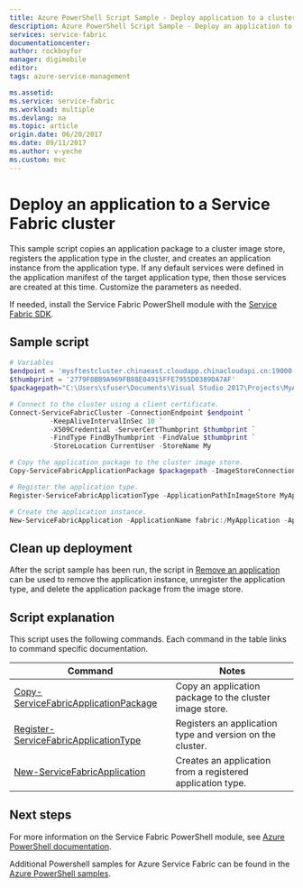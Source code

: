 ```yaml
---
title: Azure PowerShell Script Sample - Deploy application to a cluster| Azure
description: Azure PowerShell Script Sample - Deploy an application to a Service Fabric cluster.
services: service-fabric
documentationcenter: 
author: rockboyfor
manager: digimobile
editor: 
tags: azure-service-management

ms.assetid: 
ms.service: service-fabric
ms.workload: multiple
ms.devlang: na
ms.topic: article
origin.date: 06/20/2017
ms.date: 09/11/2017
ms.author: v-yeche
ms.custom: mvc
---
```


# Deploy an application to a Service Fabric cluster

This sample script copies an application package to a cluster image store, registers the application type in the cluster, and creates an application instance from the application type.  If any default services were defined in the application manifest of the target application type, then those services are created at this time. Customize the parameters as needed. 

If needed, install the Service Fabric PowerShell module with the [Service Fabric SDK](../service-fabric-get-started.md). 

## Sample script

```powershell
﻿# Variables
$endpoint = 'mysftestcluster.chinaeast.cloudapp.chinacloudapi.cn:19000'
$thumbprint = '2779F0BB9A969FB88E04915FFE7955D0389DA7AF'
$packagepath="C:\Users\sfuser\Documents\Visual Studio 2017\Projects\MyApplication\MyApplication\pkg\Release"

# Connect to the cluster using a client certificate.
Connect-ServiceFabricCluster -ConnectionEndpoint $endpoint `
          -KeepAliveIntervalInSec 10 `
          -X509Credential -ServerCertThumbprint $thumbprint `
          -FindType FindByThumbprint -FindValue $thumbprint `
          -StoreLocation CurrentUser -StoreName My

# Copy the application package to the cluster image store.
Copy-ServiceFabricApplicationPackage $packagepath -ImageStoreConnectionString fabric:ImageStore -ApplicationPackagePathInImageStore MyApplication

# Register the application type.
Register-ServiceFabricApplicationType -ApplicationPathInImageStore MyApplication

# Create the application instance.
New-ServiceFabricApplication -ApplicationName fabric:/MyApplication -ApplicationTypeName MyApplicationType -ApplicationTypeVersion 1.0.0
```

## Clean up deployment 

After the script sample has been run, the script in [Remove an application](service-fabric-powershell-remove-application.md) can be used to remove the application instance, unregister the application type, and delete the application package from the image store.

## Script explanation

This script uses the following commands. Each command in the table links to command specific documentation.

| Command | Notes |
|---|---|
| [Copy-ServiceFabricApplicationPackage](https://docs.microsoft.com/powershell/module/servicefabric/copy-servicefabricapplicationpackage?view=azureservicefabricps) | Copy an application package to the cluster image store.  |
|[Register-ServiceFabricApplicationType](https://docs.microsoft.com/powershell/module/servicefabric/register-servicefabricapplicationtype?view=azureservicefabricps)| Registers an application type and version on the cluster. |
|[New-ServiceFabricApplication](https://docs.microsoft.com/powershell/module/servicefabric/new-servicefabricapplication?view=azureservicefabricps)| Creates an application from a registered application type. |

## Next steps

For more information on the Service Fabric PowerShell module, see [Azure PowerShell documentation](https://docs.microsoft.com/powershell/azure/service-fabric/?view=azureservicefabricps).

Additional Powershell samples for Azure Service Fabric can be found in the [Azure PowerShell samples](../service-fabric-powershell-samples.md).

<!--Update_Description: new articles of deploy application with PS in service fabric -->